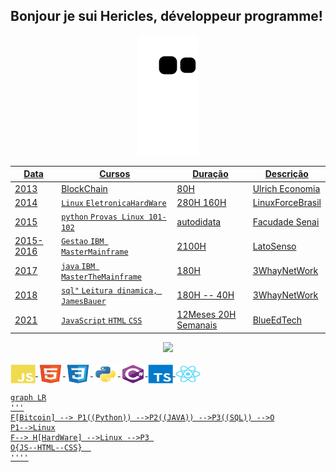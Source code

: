 ## Bonjour je sui Hericles, développeur programme!
<div align="center">
  <a href="https://github.com/BrazaoLinux">
    
<div>  
  
  ![Snake animation](https://github.com/rafaballerini/rafaballerini/blob/output/github-contribution-grid-snake.svg)

</div>
    
  |Data   |Cursos                         |Duração    |Descrição
|-      |-                              |-          |-
|2013   |BlockChain                     |80H      |Ulrich Economia 
|2014   |`Linux` `EletronicaHardWare`  |280H 160H|LinuxForceBrasil
|2015   |`python` `Provas Linux 101-102`|autodidata|Facudade Senai
|2015-2016|`Gestao` `IBM MasterMainframe`|2100H     |LatoSenso
|2017  |`java` `IBM MasterTheMainframe` |180H       |3WhayNetWork
|2018  |`sql"` `Leitura dinamica, JamesBauer`|180H -- 40H       |3WhayNetWork
|2021  |`JavaScript` `HTML` `CSS`|12Meses 20H Semanais|BlueEdTech
    
  <img height="180em" src="https://github-readme-stats.vercel.app/api/top-langs/?username=rafaballerini&layout=compact&langs_count=7&theme=dracula"/>
</div>
<div style="display: inline_block"><br>
  <img align="center" alt="Rafa-Js" height="30" width="40" src="https://raw.githubusercontent.com/devicons/devicon/master/icons/javascript/javascript-plain.svg">
   <img align="center" alt="Rafa-HTML" height="30" width="40" src="https://raw.githubusercontent.com/devicons/devicon/master/icons/html5/html5-original.svg">
  <img align="center" alt="Rafa-CSS" height="30" width="40" src="https://raw.githubusercontent.com/devicons/devicon/master/icons/css3/css3-original.svg">
  <img align="center" alt="Rafa-Python" height="30" width="40" src="https://raw.githubusercontent.com/devicons/devicon/master/icons/python/python-original.svg">
  <img align="center" alt="Rafa-Csharp" height="30" width="40" src="https://raw.githubusercontent.com/devicons/devicon/master/icons/csharp/csharp-original.svg">
  <img align="center" alt="Rafa-Ts" height="30" width="40" src="https://raw.githubusercontent.com/devicons/devicon/master/icons/typescript/typescript-plain.svg">
  <img align="center" alt="Rafa-React" height="30" width="40" src="https://raw.githubusercontent.com/devicons/devicon/master/icons/react/react-original.svg">
  
  
</div>
  
```mermaid
graph LR
'''
F[Bitcoin] --> P1((Python)) -->P2((JAVA)) -->P3((SQL)) -->O
P1-->Linux
F--> H[HardWare] -->Linux -->P3 
O{JS--HTML--CSS}  
''''
